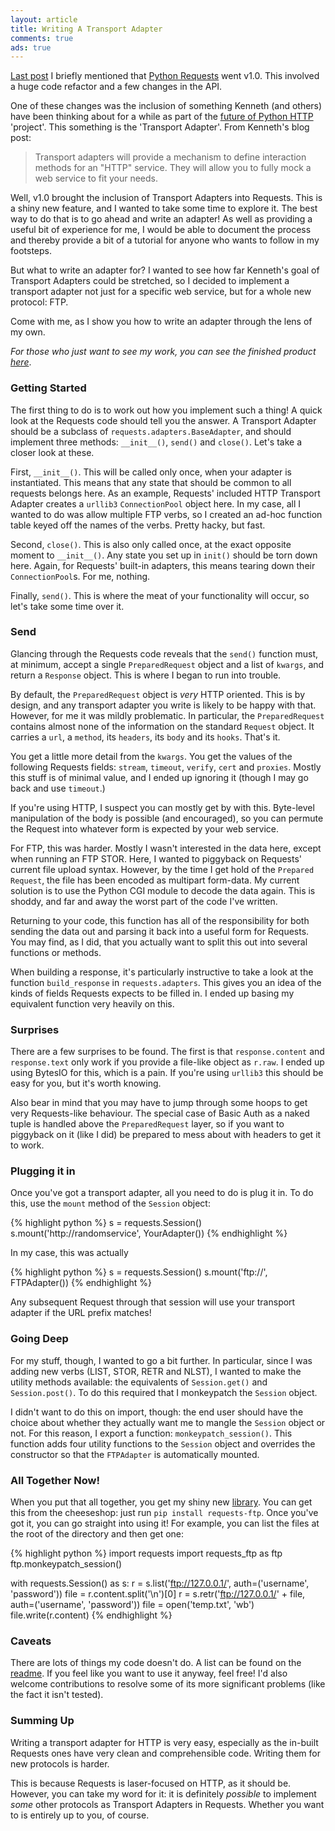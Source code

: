 ```yaml
---
layout: article
title: Writing A Transport Adapter
comments: true
ads: true
---
```


[Last post](/2012/12/Not_All_Opinions_Are_Equal/) I briefly mentioned that
[Python Requests](http://docs.python-requests.org/en/latest/) went v1.0. This
involved a huge code refactor and a few changes in the API.

One of these changes was the inclusion of something Kenneth (and others) have
been thinking about for a while as part of the
[future of Python HTTP](http://kennethreitz.org/the-future-of-python-http.html)
'project'. This something is the 'Transport Adapter'. From Kenneth's blog post:

> Transport adapters will provide a mechanism to define interaction methods
> for an "HTTP" service. They will allow you to fully mock a web service to fit
> your needs.

Well, v1.0 brought the inclusion of Transport Adapters into Requests. This is a
shiny new feature, and I wanted to take some time to explore it. The best way
to do that is to go ahead and write an adapter! As well as providing a useful
bit of experience for me, I would be able to document the process and thereby
provide a bit of a tutorial for anyone who wants to follow in my footsteps.

But what to write an adapter for? I wanted to see how far Kenneth's goal of
Transport Adapters could be stretched, so I decided to implement a transport
adapter not just for a specific web service, but for a whole new protocol: FTP.

Come with me, as I show you how to write an adapter through the lens of my own.

_For those who just want to see my work, you can see the finished product_
_[here](https://github.com/Lukasa/requests-ftp)_.

### Getting Started

The first thing to do is to work out how you implement such a thing! A quick
look at the Requests code should tell you the answer. A Transport Adapter
should be a subclass of `requests.adapters.BaseAdapter`, and should implement
three methods: `__init__()`, `send()` and `close()`. Let's take a closer look
at these.

First, `__init__()`. This will be called only once, when your adapter is
instantiated. This means that any state that should be common to all requests
belongs here. As an example, Requests' included HTTP Transport Adapter
creates a `urllib3` `ConnectionPool` object here. In my case, all I wanted to
do was allow multiple FTP verbs, so I created an ad-hoc function table keyed
off the names of the verbs. Pretty hacky, but fast.

Second, `close()`. This is also only called once, at the exact opposite
moment to `__init__()`. Any state you set up in `init()` should be torn down
here. Again, for Requests' built-in adapters, this means tearing down their
`ConnectionPool`s. For me, nothing.

Finally, `send()`. This is where the meat of your functionality will occur, so
let's take some time over it.

### Send

Glancing through the Requests code reveals that the `send()` function must, at
minimum, accept a single `PreparedRequest` object and a list of `kwargs`, and
return a `Response` object. This is where I began to run into trouble.

By default, the `PreparedRequest` object is _very_ HTTP oriented. This is by
design, and any transport adapter you write is likely to be happy with that.
However, for me it was mildly problematic. In particular, the `PreparedRequest`
contains almost none of the information on the standard `Request` object. It
carries a `url`, a `method`, its `headers`, its `body` and its `hooks`. That's
it.

You get a little more detail from the `kwargs`. You get the values of the
following Requests fields: `stream`, `timeout`, `verify`, `cert` and `proxies`.
Mostly this stuff is of minimal value, and I ended up ignoring it (though I may
go back and use `timeout`.)

If you're using HTTP, I suspect you can mostly get by with this. Byte-level
manipulation of the body is possible (and encouraged), so you can permute the
Request into whatever form is expected by your web service.

For FTP, this was harder. Mostly I wasn't interested in the data here, except
when running an FTP STOR. Here, I wanted to piggyback on Requests' current
file upload syntax. However, by the time I get hold of the `Prepared Request`,
the file has been encoded as multipart form-data. My current solution is to
use the Python CGI module to decode the data again. This is shoddy, and far and
away the worst part of the code I've written.

Returning to your code, this function has all of the responsibility for both
sending the data out and parsing it back into a useful form for Requests. You
may find, as I did, that you actually want to split this out into several
functions or methods.

When building a response, it's particularly instructive to take a look at the
function `build_response` in `requests.adapters`. This gives you an idea of the
kinds of fields Requests expects to be filled in. I ended up basing my
equivalent function very heavily on this.

### Surprises

There are a few surprises to be found. The first is that `response.content` and
`response.text` only work if you provide a file-like object as `r.raw`. I ended
up using BytesIO for this, which is a pain. If you're using `urllib3` this
should be easy for you, but it's worth knowing.

Also bear in mind that you may have to jump through some hoops to get very
Requests-like behaviour. The special case of Basic Auth as a naked tuple is
handled above the `PreparedRequest` layer, so if you want to piggyback on it
(like I did) be prepared to mess about with headers to get it to work.

### Plugging it in

Once you've got a transport adapter, all you need to do is plug it in. To do
this, use the `mount` method of the `Session` object:

{% highlight python %}
s = requests.Session()
s.mount('http://randomservice', YourAdapter())
{% endhighlight %}

In my case, this was actually

{% highlight python %}
s = requests.Session()
s.mount('ftp://', FTPAdapter())
{% endhighlight %}

Any subsequent Request through that session will use your transport adapter if
the URL prefix matches!

### Going Deep

For my stuff, though, I wanted to go a bit further. In particular, since I was
adding new verbs (LIST, STOR, RETR and NLST), I wanted to make the utility
methods available: the equivalents of `Session.get()` and `Session.post()`. To
do this required that I monkeypatch the `Session` object.

I didn't want to do this on import, though: the end user should have the choice
about whether they actually want me to mangle the `Session` object or not. For
this reason, I export a function: `monkeypatch_session()`. This function adds
four utility functions to the `Session` object and overrides the constructor so
that the `FTPAdapter` is automatically mounted.

### All Together Now!

When you put that all together, you get my shiny new
[library](https://github.com/Lukasa/requests-ftp). You can get this from the
cheeseshop: just run `pip install requests-ftp`. Once you've got it, you can
go straight into using it! For example, you can list the files at the root of
the directory and then get one:

{% highlight python %}
import requests
import requests_ftp as ftp
ftp.monkeypatch_session()

with requests.Session() as s:
    r = s.list('ftp://127.0.0.1/', auth=('username', 'password'))
    file = r.content.split('\n')[0]
    r = s.retr('ftp://127.0.0.1/' + file, auth=('username', 'password'))
    file = open('temp.txt', 'wb')
    file.write(r.content)
{% endhighlight %}

### Caveats

There are lots of things my code doesn't do. A list can be found on the
[readme](https://github.com/Lukasa/requests-ftp/blob/master/README.rst). If you
feel like you want to use it anyway, feel free! I'd also welcome contributions
to resolve some of its more significant problems (like the fact it isn't
tested).

### Summing Up

Writing a transport adapter for HTTP is very easy, especially as the in-built
Requests ones have very clean and comprehensible code. Writing them for new
protocols is harder.

This is because Requests is laser-focused on HTTP, as it should be. However,
you can take my word for it: it is definitely _possible_ to implement _some_
other protocols as Transport Adapters in Requests. Whether you want to is
entirely up to you, of course.
